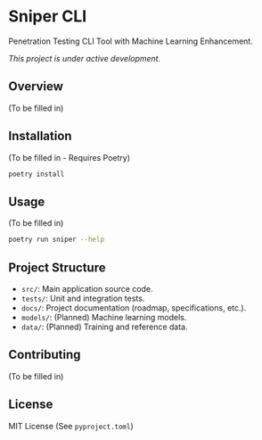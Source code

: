# Sniper CLI

Penetration Testing CLI Tool with Machine Learning Enhancement.

*This project is under active development.*

## Overview

(To be filled in)

## Installation

(To be filled in - Requires Poetry)

```bash
poetry install
```

## Usage

(To be filled in)

```bash
poetry run sniper --help
```

## Project Structure

-   `src/`: Main application source code.
-   `tests/`: Unit and integration tests.
-   `docs/`: Project documentation (roadmap, specifications, etc.).
-   `models/`: (Planned) Machine learning models.
-   `data/`: (Planned) Training and reference data.

## Contributing

(To be filled in)

## License

MIT License (See `pyproject.toml`) 